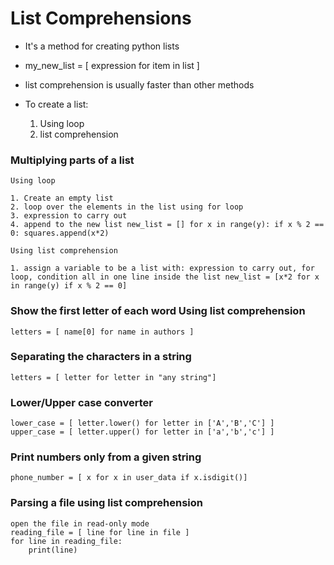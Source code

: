 # List Comprehensions 

- It's a method for creating python lists
- my_new_list = [ expression for item in list ]
- list comprehension is usually faster than other methods
- To create a list:

    1. Using loop
    2. list comprehension

### Multiplying parts of a list

    Using loop

    1. Create an empty list
    2. loop over the elements in the list using for loop
    3. expression to carry out
    4. append to the new list new_list = [] for x in range(y): if x % 2 == 0: squares.append(x*2)

    Using list comprehension

    1. assign a variable to be a list with: expression to carry out, for loop, condition all in one line inside the list new_list = [x*2 for x in range(y) if x % 2 == 0]
    
### Show the first letter of each word Using list comprehension

    letters = [ name[0] for name in authors ]

### Separating the characters in a string

    letters = [ letter for letter in "any string"]
### Lower/Upper case converter

    lower_case = [ letter.lower() for letter in ['A','B','C'] ]
    upper_case = [ letter.upper() for letter in ['a','b','c'] ]
### Print numbers only from a given string

    phone_number = [ x for x in user_data if x.isdigit()]
### Parsing a file using list comprehension

    open the file in read-only mode
    reading_file = [ line for line in file ]
    for line in reading_file:
        print(line)
